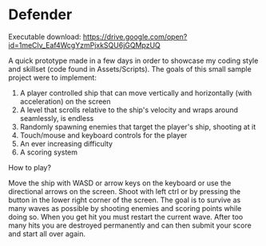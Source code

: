 # Defender
Executable download: https://drive.google.com/open?id=1meClv_Eaf4WcgYzmPjxkSQU6jGQMpzUQ

A quick prototype made in a few days in order to showcase my coding style and skillset (code found in Assets/Scripts).
The goals of this small sample project were to implement:

1) A player controlled ship that can move vertically and horizontally (with acceleration) on the screen
2) A level that scrolls relative to the ship's velocity and wraps around seamlessly, is endless
3) Randomly spawning enemies that target the player's ship, shooting at it
4) Touch/mouse and keyboard controls for the player
5) An ever increasing difficulty
6) A scoring system

How to play?

Move the ship with WASD or arrow keys on the keyboard or use the directional arrows on the screen.
Shoot with left ctrl or by pressing the button in the lower right corner of the screen.
The goal is to survive as many waves as possible by shooting enemies and scoring points while doing so.
When you get hit you must restart the current wave.
After too many hits you are destroyed permanently and can then submit your score and start all over again.
